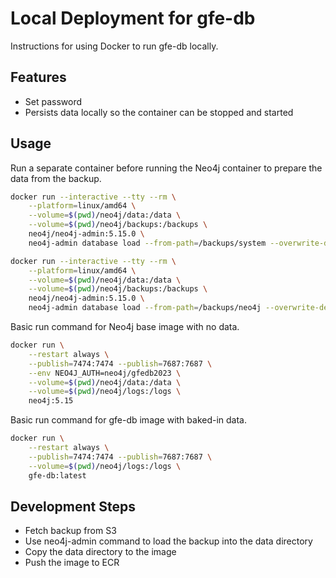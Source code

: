 # Local Deployment for gfe-db
Instructions for using Docker to run gfe-db locally.

## Features
- Set password
- Persists data locally so the container can be stopped and started

## Usage
Run a separate container before running the Neo4j container to prepare the data from the backup.
```bash
docker run --interactive --tty --rm \
    --platform=linux/amd64 \
    --volume=$(pwd)/neo4j/data:/data \
    --volume=$(pwd)/neo4j/backups:/backups \
    neo4j/neo4j-admin:5.15.0 \
    neo4j-admin database load --from-path=/backups/system --overwrite-destination=true --verbose system

docker run --interactive --tty --rm \
    --platform=linux/amd64 \
    --volume=$(pwd)/neo4j/data:/data \
    --volume=$(pwd)/neo4j/backups:/backups \
    neo4j/neo4j-admin:5.15.0 \
    neo4j-admin database load --from-path=/backups/neo4j --overwrite-destination=true --verbose neo4j
```

Basic run command for Neo4j base image with no data.
```bash
docker run \
    --restart always \
    --publish=7474:7474 --publish=7687:7687 \
    --env NEO4J_AUTH=neo4j/gfedb2023 \
    --volume=$(pwd)/neo4j/data:/data \
    --volume=$(pwd)/neo4j/logs:/logs \
    neo4j:5.15
```

Basic run command for gfe-db image with baked-in data.
```bash
docker run \
    --restart always \
    --publish=7474:7474 --publish=7687:7687 \
    --volume=$(pwd)/neo4j/logs:/logs \
    gfe-db:latest
```

## Development Steps
- Fetch backup from S3
- Use neo4j-admin command to load the backup into the data directory
- Copy the data directory to the image
- Push the image to ECR
